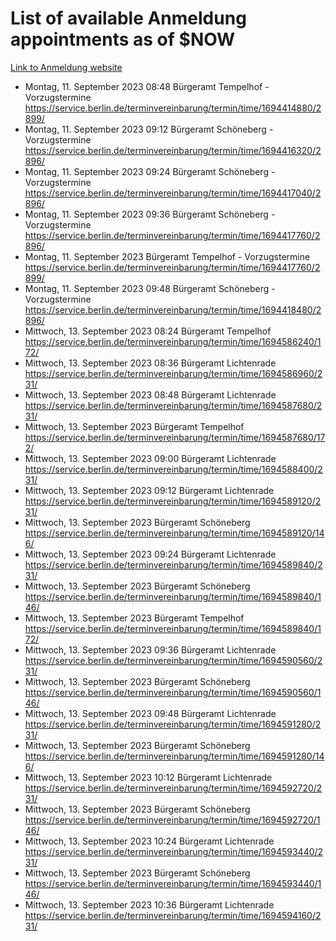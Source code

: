 # List of available Anmeldung appointments as of $NOW
[Link to Anmeldung website](https://service.berlin.de/terminvereinbarung/termin/tag.php?termin=1&anliegen[]=120686&dienstleisterlist=122210,122217,327316,122219,327312,122227,327314,122231,327346,122243,327348,122254,122252,329742,122260,329745,122262,329748,122271,327278,122273,327274,122277,327276,330436,122280,327294,122282,327290,122284,327292,122291,327270,122285,327266,122286,327264,122296,327268,150230,329760,122297,327286,122294,327284,122312,329763,122314,329775,122304,327330,122311,327334,122309,327332,317869,122281,327352,122279,329772,122283,122276,327324,122274,327326,122267,329766,122246,327318,122251,327320,122257,327322,122208,327298,122226,327300&herkunft=http%3A%2F%2Fservice.berlin.de%2Fdienstleistung%2F120686%2F)
- Montag, 11. September 2023 08:48 Bürgeramt Tempelhof - Vorzugstermine https://service.berlin.de/terminvereinbarung/termin/time/1694414880/2899/
- Montag, 11. September 2023 09:12 Bürgeramt Schöneberg - Vorzugstermine https://service.berlin.de/terminvereinbarung/termin/time/1694416320/2896/
- Montag, 11. September 2023 09:24 Bürgeramt Schöneberg - Vorzugstermine https://service.berlin.de/terminvereinbarung/termin/time/1694417040/2896/
- Montag, 11. September 2023 09:36 Bürgeramt Schöneberg - Vorzugstermine https://service.berlin.de/terminvereinbarung/termin/time/1694417760/2896/
- Montag, 11. September 2023  Bürgeramt Tempelhof - Vorzugstermine https://service.berlin.de/terminvereinbarung/termin/time/1694417760/2899/
- Montag, 11. September 2023 09:48 Bürgeramt Schöneberg - Vorzugstermine https://service.berlin.de/terminvereinbarung/termin/time/1694418480/2896/
- Mittwoch, 13. September 2023 08:24 Bürgeramt Tempelhof https://service.berlin.de/terminvereinbarung/termin/time/1694586240/172/
- Mittwoch, 13. September 2023 08:36 Bürgeramt Lichtenrade https://service.berlin.de/terminvereinbarung/termin/time/1694586960/231/
- Mittwoch, 13. September 2023 08:48 Bürgeramt Lichtenrade https://service.berlin.de/terminvereinbarung/termin/time/1694587680/231/
- Mittwoch, 13. September 2023  Bürgeramt Tempelhof https://service.berlin.de/terminvereinbarung/termin/time/1694587680/172/
- Mittwoch, 13. September 2023 09:00 Bürgeramt Lichtenrade https://service.berlin.de/terminvereinbarung/termin/time/1694588400/231/
- Mittwoch, 13. September 2023 09:12 Bürgeramt Lichtenrade https://service.berlin.de/terminvereinbarung/termin/time/1694589120/231/
- Mittwoch, 13. September 2023  Bürgeramt Schöneberg https://service.berlin.de/terminvereinbarung/termin/time/1694589120/146/
- Mittwoch, 13. September 2023 09:24 Bürgeramt Lichtenrade https://service.berlin.de/terminvereinbarung/termin/time/1694589840/231/
- Mittwoch, 13. September 2023  Bürgeramt Schöneberg https://service.berlin.de/terminvereinbarung/termin/time/1694589840/146/
- Mittwoch, 13. September 2023  Bürgeramt Tempelhof https://service.berlin.de/terminvereinbarung/termin/time/1694589840/172/
- Mittwoch, 13. September 2023 09:36 Bürgeramt Lichtenrade https://service.berlin.de/terminvereinbarung/termin/time/1694590560/231/
- Mittwoch, 13. September 2023  Bürgeramt Schöneberg https://service.berlin.de/terminvereinbarung/termin/time/1694590560/146/
- Mittwoch, 13. September 2023 09:48 Bürgeramt Lichtenrade https://service.berlin.de/terminvereinbarung/termin/time/1694591280/231/
- Mittwoch, 13. September 2023  Bürgeramt Schöneberg https://service.berlin.de/terminvereinbarung/termin/time/1694591280/146/
- Mittwoch, 13. September 2023 10:12 Bürgeramt Lichtenrade https://service.berlin.de/terminvereinbarung/termin/time/1694592720/231/
- Mittwoch, 13. September 2023  Bürgeramt Schöneberg https://service.berlin.de/terminvereinbarung/termin/time/1694592720/146/
- Mittwoch, 13. September 2023 10:24 Bürgeramt Lichtenrade https://service.berlin.de/terminvereinbarung/termin/time/1694593440/231/
- Mittwoch, 13. September 2023  Bürgeramt Schöneberg https://service.berlin.de/terminvereinbarung/termin/time/1694593440/146/
- Mittwoch, 13. September 2023 10:36 Bürgeramt Lichtenrade https://service.berlin.de/terminvereinbarung/termin/time/1694594160/231/
